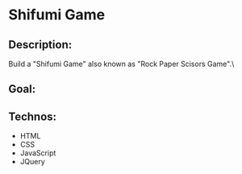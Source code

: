 # Shifumi Game
## Description:
Build a "Shifumi Game" also known as "Rock Paper Scisors Game".\

## Goal:

## Technos:
+ HTML
+ CSS
+ JavaScript
+ JQuery
